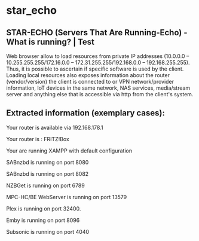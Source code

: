 # star_echo
## STAR-ECHO (Servers That Are Running-Echo) - What is running? | Test

Web browser allow to load resources from private IP addresses (10.0.0.0 – 10.255.255.255/172.16.0.0 – 172.31.255.255/192.168.0.0 – 192.168.255.255).
Thus, it is possible to ascertain if specific software is used by the client. Loading local resources also exposes information about the router (vendor/version) the client is connected to or VPN network/provider information, IoT devices in the same network, NAS services, media/stream server and anything else that is accessible via http from the client's system.

## Extracted information (exemplary cases):

  Your router is available via 192.168.178.1
  
  Your router is : FRITZ!Box
  
  Your are running XAMPP with default configuration
  
  SABnzbd is running on port 8080
  
  SABnzbd is running on port 8082
  
  NZBGet is running on port 6789
  
  MPC-HC/BE WebServer is running on port 13579
  
  Plex is running on port 32400.
  
  Emby is running on port 8096
  
  Subsonic is running on port 4040
